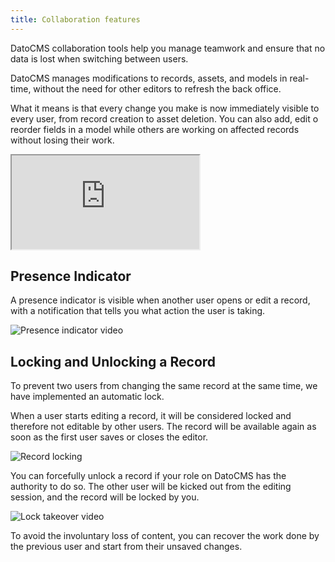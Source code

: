 ```yaml
---
title: Collaboration features
---
```


DatoCMS collaboration tools help you manage teamwork and ensure that no data is lost when switching between users.

DatoCMS manages modifications to records, assets, and models in real-time, without the need for other editors to refresh the back office.

What it means is that every change you make is now immediately visible to every user, from record creation to asset deletion. You can also add, edit o reorder fields in a model while others are working on affected records without losing their work.

<div class="iframe-video">
    <iframe src="https://player.vimeo.com/video/348135049" allow="fullscreen" allowfullscreen></iframe>
</div>

## Presence Indicator

A presence indicator is visible when another user opens or edit a record, with a notification that tells you what action the user is taking.

![Presence indicator video](https://www.datocms-assets.com/205/1563185318-presenceindicator.gif?fm=jpg&fit=max&w=900)

## Locking and Unlocking a Record

To prevent two users from changing the same record at the same time, we have implemented an automatic lock.

When a user starts editing a record, it will be considered locked and therefore not editable by other users. The record will be available again as soon as the first user saves or closes the editor.

![Record locking](https://www.datocms-assets.com/205/1563185435-record-locking-datocms.png?w=800)

You can forcefully unlock a record if your role on DatoCMS has the authority to do so. The other user will be kicked out from the editing session, and the record will be locked by you.


![Lock takeover video](https://www.datocms-assets.com/205/1563186346-recordsunlock.gif?fm=jpg&fit=max&w=900)


To avoid the involuntary loss of content, you can recover the work done by the previous user and start from their unsaved changes.
